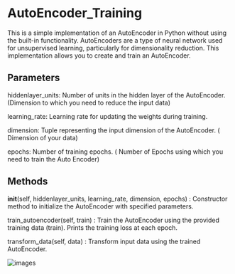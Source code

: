 # AutoEncoder_Training

This is a simple implementation of an AutoEncoder in Python without using the built-in functionality. AutoEncoders are a type of neural network used for unsupervised learning, particularly for dimensionality reduction. This implementation allows you to create and train an AutoEncoder.

## Parameters
 hiddenlayer_units: Number of units in the hidden layer of the AutoEncoder. (Dimension to which you need to reduce the input data)
 
 learning_rate: Learning rate for updating the weights during training.
 
 dimension: Tuple representing the input dimension of the AutoEncoder. ( Dimension of your data)
 
 epochs: Number of training epochs. ( Number of Epochs using which you need to train the Auto Encoder) 

## Methods
  __init__(self, hiddenlayer_units, learning_rate, dimension, epochs) : Constructor method to initialize the AutoEncoder with specified parameters.
  
  train_autoencoder(self, train) : Train the AutoEncoder using the provided training data (train). Prints the training loss at each epoch.
  
  transform_data(self, data) : Transform input data using the trained AutoEncoder. 

![images](https://github.com/Pavansyamala/AutoEncoder_Training/assets/123885609/4355b8e6-3f61-4138-b259-c9d717646967)
